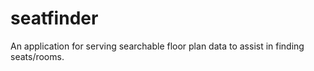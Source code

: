 # seatfinder
An application for serving searchable floor plan data to assist in finding seats/rooms.
